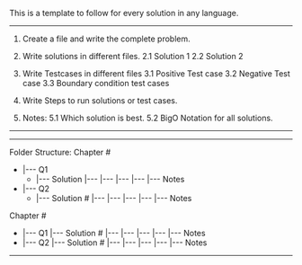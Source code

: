This is a template to follow for every solution in any language.

---------------------------------------------------------------
1. Create a file and write the complete problem.

2. Write solutions in different files.
2.1 Solution 1
2.2 Solution 2

3. Write Testcases in different files
3.1 Positive Test case
3.2 Negative Test case
3.3 Boundary condition test cases

4. Write Steps to run solutions or test cases.

5. Notes:
5.1 Which solution is best.
5.2 BigO Notation for all solutions.
----------------------------------------------------------------

----------------------------------------------------------------
Folder Structure:
Chapter #
- |--- Q1
  -    |--- Solution 
               |--- <Languague>
	                |--- <File Name>
	       |--- <Languague>
	                |--- <File Name>
       |--- Notes
- |--- Q2
  -    |--- Solution #
               |--- <Languague>
	                |--- <File Name>
	       |--- <Languague>
	                |--- <File Name>
       |--- Notes

Chapter #
* |--- Q1
       |--- Solution #
               |--- <Languague>
	                |--- <File Name>
	       |--- <Languague>
	                |--- <File Name>
       |--- Notes
* |--- Q2
       |--- Solution #
               |--- <Languague>
	                |--- <File Name>
	       |--- <Languague>
	                |--- <File Name>
       |--- Notes

----------------------------------------------------------------

